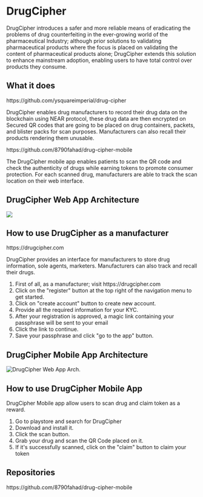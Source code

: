 <h1>DrugCipher</h1>

<p>DrugCipher introduces a safer and more reliable means of eradicating the
problems of drug counterfeiting in the ever-growing world of the pharmaceutical
Industry; although prior solutions to validating pharmaceutical products where
the focus is placed on validating the content of pharmaceutical products alone;
DrugCipher extends this solution to enhance mainstream adoption, enabling
users to have total control over products they consume.</p>

<h2>What it does</h2>

<p>https://github.com/ysquareimperial/drug-cipher</p>
<p>DrugCipher enables drug manufacturers to record their drug data on the blockchain using 
NEAR protocol, these drug data are then encrypted on Secured QR codes that are going to be 
placed on drug containers, packets, and blister packs for scan purposes. Manufacturers can 
also recall their products rendering them unusable.</p> 

<p>https://github.com/8790fahad/drug-cipher-mobile</p>
<p>The DrugCipher mobile app enables 
patients to scan the QR code and check the authenticity of drugs while earning tokens to 
promote consumer protection. For each scanned drug, manufacturers are able to track the scan 
location on their web interface.</p>

<h2>DrugCipher Web App Architecture</h2>

<img src="https://res.cloudinary.com/dx5ilizca/image/upload/v1669375286/DrugCipher-Mobile_App_x7qx2j.png">

<h2>How to use DrugCipher as a manufacturer</h2>
<P>https://drugcipher.com</p>
<p>DrugCipher provides an interface for manufacturers to store drug information, sole agents, marketers. Manufacturers can also track and recall their drugs.</p>
<ol>
<li>First of all, as a manufacturer; visit https://drugcipher.com</li>
<li>Click on the "register" button at the top right of the navigation menu to get started.</li>
<li>Click on "create account" button to create new account.</li>
<li>Provide all the required information for your KYC.</li>
<li>After your registration is approved, a magic link containing your passphrase will be sent to your email</li>
<li>Click the link to continue.</li>
<li>Save your passphrase and click "go to the app" button.</li>
</ol>


<h2>DrugCipher Mobile App Architecture</h2>

<img src="https://res.cloudinary.com/dx5ilizca/image/upload/v1669375287/DrugCipher-Web_App_flexoq.png" alt="DrugCipher Web App Arch.">

<h2>How to use DrugCipher Mobile App</h2>
<p>DrugCipher Mobile app allow users to scan drug and claim token as a reward.</p>
<ol>
<li>Go to playstore and search for DrugCipher</li>
<li>Download and install it.</li>
<li>Click the scan button.</li>
<li>Grab your drug and scan the QR Code placed on it.</li>
<li>If it's successfully scanned, click on the "claim" button to claim your token</li>
</ol>

<h2>Repositories</h2>
<p>https://github.com/8790fahad/drug-cipher-mobile</p>
<p></p>

